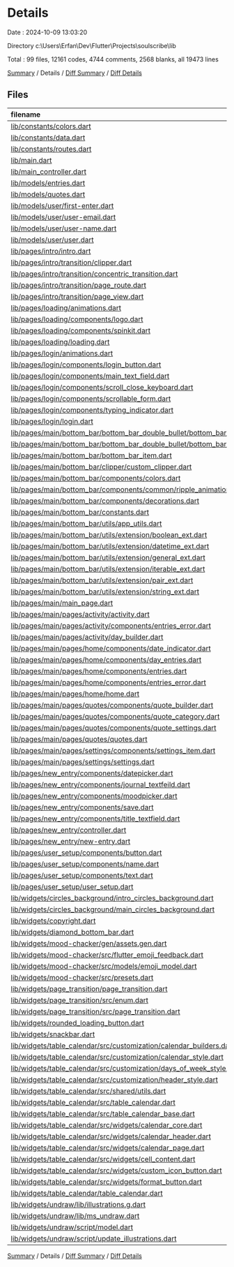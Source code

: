 # Details

Date : 2024-10-09 13:03:20

Directory c:\\Users\\Erfan\\Dev\\Flutter\\Projects\\soulscribe\\lib

Total : 99 files,  12161 codes, 4744 comments, 2568 blanks, all 19473 lines

[Summary](results.md) / Details / [Diff Summary](diff.md) / [Diff Details](diff-details.md)

## Files
| filename | language | code | comment | blank | total |
| :--- | :--- | ---: | ---: | ---: | ---: |
| [lib/constants/colors.dart](/lib/constants/colors.dart) | Dart | 4 | 1 | 2 | 7 |
| [lib/constants/data.dart](/lib/constants/data.dart) | Dart | 102 | 0 | 4 | 106 |
| [lib/constants/routes.dart](/lib/constants/routes.dart) | Dart | 4 | 0 | 1 | 5 |
| [lib/main.dart](/lib/main.dart) | Dart | 40 | 0 | 3 | 43 |
| [lib/main_controller.dart](/lib/main_controller.dart) | Dart | 27 | 0 | 4 | 31 |
| [lib/models/entries.dart](/lib/models/entries.dart) | Dart | 134 | 0 | 13 | 147 |
| [lib/models/quotes.dart](/lib/models/quotes.dart) | Dart | 45 | 0 | 8 | 53 |
| [lib/models/user/first-enter.dart](/lib/models/user/first-enter.dart) | Dart | 11 | 0 | 5 | 16 |
| [lib/models/user/user-email.dart](/lib/models/user/user-email.dart) | Dart | 37 | 1 | 7 | 45 |
| [lib/models/user/user-name.dart](/lib/models/user/user-name.dart) | Dart | 30 | 1 | 6 | 37 |
| [lib/models/user/user.dart](/lib/models/user/user.dart) | Dart | 12 | 0 | 3 | 15 |
| [lib/pages/intro/intro.dart](/lib/pages/intro/intro.dart) | Dart | 215 | 0 | 11 | 226 |
| [lib/pages/intro/transition/clipper.dart](/lib/pages/intro/transition/clipper.dart) | Dart | 61 | 1 | 13 | 75 |
| [lib/pages/intro/transition/concentric_transition.dart](/lib/pages/intro/transition/concentric_transition.dart) | Dart | 4 | 0 | 2 | 6 |
| [lib/pages/intro/transition/page_route.dart](/lib/pages/intro/transition/page_route.dart) | Dart | 75 | 14 | 18 | 107 |
| [lib/pages/intro/transition/page_view.dart](/lib/pages/intro/transition/page_view.dart) | Dart | 262 | 1 | 23 | 286 |
| [lib/pages/loading/animations.dart](/lib/pages/loading/animations.dart) | Dart | 36 | 0 | 5 | 41 |
| [lib/pages/loading/components/logo.dart](/lib/pages/loading/components/logo.dart) | Dart | 62 | 0 | 2 | 64 |
| [lib/pages/loading/components/spinkit.dart](/lib/pages/loading/components/spinkit.dart) | Dart | 23 | 0 | 2 | 25 |
| [lib/pages/loading/loading.dart](/lib/pages/loading/loading.dart) | Dart | 110 | 2 | 9 | 121 |
| [lib/pages/login/animations.dart](/lib/pages/login/animations.dart) | Dart | 34 | 0 | 4 | 38 |
| [lib/pages/login/components/login_button.dart](/lib/pages/login/components/login_button.dart) | Dart | 53 | 0 | 3 | 56 |
| [lib/pages/login/components/main_text_field.dart](/lib/pages/login/components/main_text_field.dart) | Dart | 67 | 0 | 4 | 71 |
| [lib/pages/login/components/scroll_close_keyboard.dart](/lib/pages/login/components/scroll_close_keyboard.dart) | Dart | 16 | 0 | 4 | 20 |
| [lib/pages/login/components/scrollable_form.dart](/lib/pages/login/components/scrollable_form.dart) | Dart | 24 | 0 | 5 | 29 |
| [lib/pages/login/components/typing_indicator.dart](/lib/pages/login/components/typing_indicator.dart) | Dart | 122 | 0 | 20 | 142 |
| [lib/pages/login/login.dart](/lib/pages/login/login.dart) | Dart | 190 | 1 | 12 | 203 |
| [lib/pages/main/bottom_bar/bottom_bar_double_bullet/bottom_bar_double_bullet.dart](/lib/pages/main/bottom_bar/bottom_bar_double_bullet/bottom_bar_double_bullet.dart) | Dart | 439 | 13 | 68 | 520 |
| [lib/pages/main/bottom_bar/bottom_bar_double_bullet/bottom_bar_double_bullet_icon.dart](/lib/pages/main/bottom_bar/bottom_bar_double_bullet/bottom_bar_double_bullet_icon.dart) | Dart | 146 | 1 | 16 | 163 |
| [lib/pages/main/bottom_bar/bottom_bar_item.dart](/lib/pages/main/bottom_bar/bottom_bar_item.dart) | Dart | 18 | 0 | 4 | 22 |
| [lib/pages/main/bottom_bar/clipper/custom_clipper.dart](/lib/pages/main/bottom_bar/clipper/custom_clipper.dart) | Dart | 81 | 0 | 12 | 93 |
| [lib/pages/main/bottom_bar/components/colors.dart](/lib/pages/main/bottom_bar/components/colors.dart) | Dart | 74 | 0 | 14 | 88 |
| [lib/pages/main/bottom_bar/components/common/ripple_animation_widget.dart](/lib/pages/main/bottom_bar/components/common/ripple_animation_widget.dart) | Dart | 46 | 0 | 7 | 53 |
| [lib/pages/main/bottom_bar/components/decorations.dart](/lib/pages/main/bottom_bar/components/decorations.dart) | Dart | 68 | 0 | 10 | 78 |
| [lib/pages/main/bottom_bar/constants.dart](/lib/pages/main/bottom_bar/constants.dart) | Dart | 3 | 0 | 1 | 4 |
| [lib/pages/main/bottom_bar/utils/app_utils.dart](/lib/pages/main/bottom_bar/utils/app_utils.dart) | Dart | 17 | 0 | 4 | 21 |
| [lib/pages/main/bottom_bar/utils/extension/boolean_ext.dart](/lib/pages/main/bottom_bar/utils/extension/boolean_ext.dart) | Dart | 19 | 6 | 5 | 30 |
| [lib/pages/main/bottom_bar/utils/extension/datetime_ext.dart](/lib/pages/main/bottom_bar/utils/extension/datetime_ext.dart) | Dart | 24 | 0 | 2 | 26 |
| [lib/pages/main/bottom_bar/utils/extension/general_ext.dart](/lib/pages/main/bottom_bar/utils/extension/general_ext.dart) | Dart | 19 | 5 | 6 | 30 |
| [lib/pages/main/bottom_bar/utils/extension/iterable_ext.dart](/lib/pages/main/bottom_bar/utils/extension/iterable_ext.dart) | Dart | 114 | 34 | 23 | 171 |
| [lib/pages/main/bottom_bar/utils/extension/pair_ext.dart](/lib/pages/main/bottom_bar/utils/extension/pair_ext.dart) | Dart | 10 | 1 | 5 | 16 |
| [lib/pages/main/bottom_bar/utils/extension/string_ext.dart](/lib/pages/main/bottom_bar/utils/extension/string_ext.dart) | Dart | 62 | 17 | 15 | 94 |
| [lib/pages/main/main_page.dart](/lib/pages/main/main_page.dart) | Dart | 79 | 0 | 3 | 82 |
| [lib/pages/main/pages/activity/activity.dart](/lib/pages/main/pages/activity/activity.dart) | Dart | 172 | 0 | 5 | 177 |
| [lib/pages/main/pages/activity/components/entries_error.dart](/lib/pages/main/pages/activity/components/entries_error.dart) | Dart | 49 | 0 | 6 | 55 |
| [lib/pages/main/pages/activity/day_builder.dart](/lib/pages/main/pages/activity/day_builder.dart) | Dart | 59 | 1 | 3 | 63 |
| [lib/pages/main/pages/home/components/date_indicator.dart](/lib/pages/main/pages/home/components/date_indicator.dart) | Dart | 126 | 0 | 5 | 131 |
| [lib/pages/main/pages/home/components/day_entries.dart](/lib/pages/main/pages/home/components/day_entries.dart) | Dart | 248 | 0 | 13 | 261 |
| [lib/pages/main/pages/home/components/entries.dart](/lib/pages/main/pages/home/components/entries.dart) | Dart | 54 | 0 | 4 | 58 |
| [lib/pages/main/pages/home/components/entries_error.dart](/lib/pages/main/pages/home/components/entries_error.dart) | Dart | 45 | 0 | 3 | 48 |
| [lib/pages/main/pages/home/home.dart](/lib/pages/main/pages/home/home.dart) | Dart | 51 | 0 | 3 | 54 |
| [lib/pages/main/pages/quotes/components/quote_builder.dart](/lib/pages/main/pages/quotes/components/quote_builder.dart) | Dart | 270 | 0 | 7 | 277 |
| [lib/pages/main/pages/quotes/components/quote_category.dart](/lib/pages/main/pages/quotes/components/quote_category.dart) | Dart | 8 | 0 | 3 | 11 |
| [lib/pages/main/pages/quotes/components/quote_settings.dart](/lib/pages/main/pages/quotes/components/quote_settings.dart) | Dart | 123 | 0 | 6 | 129 |
| [lib/pages/main/pages/quotes/quotes.dart](/lib/pages/main/pages/quotes/quotes.dart) | Dart | 43 | 0 | 2 | 45 |
| [lib/pages/main/pages/settings/components/settings_item.dart](/lib/pages/main/pages/settings/components/settings_item.dart) | Dart | 180 | 0 | 5 | 185 |
| [lib/pages/main/pages/settings/settings.dart](/lib/pages/main/pages/settings/settings.dart) | Dart | 178 | 0 | 6 | 184 |
| [lib/pages/new_entry/components/datepicker.dart](/lib/pages/new_entry/components/datepicker.dart) | Dart | 74 | 4 | 3 | 81 |
| [lib/pages/new_entry/components/journal_textfeild.dart](/lib/pages/new_entry/components/journal_textfeild.dart) | Dart | 104 | 0 | 4 | 108 |
| [lib/pages/new_entry/components/moodpicker.dart](/lib/pages/new_entry/components/moodpicker.dart) | Dart | 37 | 0 | 3 | 40 |
| [lib/pages/new_entry/components/save.dart](/lib/pages/new_entry/components/save.dart) | Dart | 168 | 0 | 5 | 173 |
| [lib/pages/new_entry/components/title_textfield.dart](/lib/pages/new_entry/components/title_textfield.dart) | Dart | 47 | 0 | 4 | 51 |
| [lib/pages/new_entry/controller.dart](/lib/pages/new_entry/controller.dart) | Dart | 21 | 0 | 4 | 25 |
| [lib/pages/new_entry/new-entry.dart](/lib/pages/new_entry/new-entry.dart) | Dart | 131 | 1 | 5 | 137 |
| [lib/pages/user_setup/components/button.dart](/lib/pages/user_setup/components/button.dart) | Dart | 70 | 0 | 8 | 78 |
| [lib/pages/user_setup/components/name.dart](/lib/pages/user_setup/components/name.dart) | Dart | 83 | 0 | 6 | 89 |
| [lib/pages/user_setup/components/text.dart](/lib/pages/user_setup/components/text.dart) | Dart | 82 | 0 | 6 | 88 |
| [lib/pages/user_setup/user_setup.dart](/lib/pages/user_setup/user_setup.dart) | Dart | 39 | 0 | 3 | 42 |
| [lib/widgets/circles_background/intro_circles_background.dart](/lib/widgets/circles_background/intro_circles_background.dart) | Dart | 85 | 0 | 8 | 93 |
| [lib/widgets/circles_background/main_circles_background.dart](/lib/widgets/circles_background/main_circles_background.dart) | Dart | 66 | 0 | 7 | 73 |
| [lib/widgets/copyright.dart](/lib/widgets/copyright.dart) | Dart | 51 | 1 | 3 | 55 |
| [lib/widgets/diamond_bottom_bar.dart](/lib/widgets/diamond_bottom_bar.dart) | Dart | 230 | 0 | 10 | 240 |
| [lib/widgets/mood-chacker/gen/assets.gen.dart](/lib/widgets/mood-chacker/gen/assets.gen.dart) | Dart | 118 | 8 | 12 | 138 |
| [lib/widgets/mood-chacker/src/flutter_emoji_feedback.dart](/lib/widgets/mood-chacker/src/flutter_emoji_feedback.dart) | Dart | 166 | 58 | 29 | 253 |
| [lib/widgets/mood-chacker/src/models/emoji_model.dart](/lib/widgets/mood-chacker/src/models/emoji_model.dart) | Dart | 10 | 0 | 2 | 12 |
| [lib/widgets/mood-chacker/src/presets.dart](/lib/widgets/mood-chacker/src/presets.dart) | Dart | 90 | 1 | 5 | 96 |
| [lib/widgets/page_transition/page_transition.dart](/lib/widgets/page_transition/page_transition.dart) | Dart | 3 | 0 | 2 | 5 |
| [lib/widgets/page_transition/src/enum.dart](/lib/widgets/page_transition/src/enum.dart) | Dart | 21 | 20 | 34 | 75 |
| [lib/widgets/page_transition/src/page_transition.dart](/lib/widgets/page_transition/src/page_transition.dart) | Dart | 468 | 46 | 57 | 571 |
| [lib/widgets/rounded_loading_button.dart](/lib/widgets/rounded_loading_button.dart) | Dart | 286 | 40 | 69 | 395 |
| [lib/widgets/snackbar.dart](/lib/widgets/snackbar.dart) | Dart | 46 | 0 | 2 | 48 |
| [lib/widgets/table_calendar/src/customization/calendar_builders.dart](/lib/widgets/table_calendar/src/customization/calendar_builders.dart) | Dart | 45 | 37 | 23 | 105 |
| [lib/widgets/table_calendar/src/customization/calendar_style.dart](/lib/widgets/table_calendar/src/customization/calendar_style.dart) | Dart | 130 | 81 | 50 | 261 |
| [lib/widgets/table_calendar/src/customization/days_of_week_style.dart](/lib/widgets/table_calendar/src/customization/days_of_week_style.dart) | Dart | 14 | 15 | 8 | 37 |
| [lib/widgets/table_calendar/src/customization/header_style.dart](/lib/widgets/table_calendar/src/customization/header_style.dart) | Dart | 48 | 38 | 23 | 109 |
| [lib/widgets/table_calendar/src/shared/utils.dart](/lib/widgets/table_calendar/src/shared/utils.dart) | Dart | 28 | 15 | 12 | 55 |
| [lib/widgets/table_calendar/src/table_calendar.dart](/lib/widgets/table_calendar/src/table_calendar.dart) | Dart | 565 | 92 | 124 | 781 |
| [lib/widgets/table_calendar/src/table_calendar_base.dart](/lib/widgets/table_calendar/src/table_calendar_base.dart) | Dart | 298 | 2 | 49 | 349 |
| [lib/widgets/table_calendar/src/widgets/calendar_core.dart](/lib/widgets/table_calendar/src/widgets/calendar_core.dart) | Dart | 275 | 2 | 44 | 321 |
| [lib/widgets/table_calendar/src/widgets/calendar_header.dart](/lib/widgets/table_calendar/src/widgets/calendar_header.dart) | Dart | 90 | 2 | 7 | 99 |
| [lib/widgets/table_calendar/src/widgets/calendar_page.dart](/lib/widgets/table_calendar/src/widgets/calendar_page.dart) | Dart | 85 | 2 | 10 | 97 |
| [lib/widgets/table_calendar/src/widgets/cell_content.dart](/lib/widgets/table_calendar/src/widgets/cell_content.dart) | Dart | 165 | 2 | 11 | 178 |
| [lib/widgets/table_calendar/src/widgets/custom_icon_button.dart](/lib/widgets/table_calendar/src/widgets/custom_icon_button.dart) | Dart | 39 | 2 | 6 | 47 |
| [lib/widgets/table_calendar/src/widgets/format_button.dart](/lib/widgets/table_calendar/src/widgets/format_button.dart) | Dart | 57 | 2 | 11 | 70 |
| [lib/widgets/table_calendar/table_calendar.dart](/lib/widgets/table_calendar/table_calendar.dart) | Dart | 7 | 2 | 2 | 11 |
| [lib/widgets/undraw/lib/illustrations.g.dart](/lib/widgets/undraw/lib/illustrations.g.dart) | Dart | 2,865 | 4,120 | 1,374 | 8,359 |
| [lib/widgets/undraw/lib/ms_undraw.dart](/lib/widgets/undraw/lib/ms_undraw.dart) | Dart | 89 | 44 | 21 | 154 |
| [lib/widgets/undraw/script/model.dart](/lib/widgets/undraw/script/model.dart) | Dart | 79 | 0 | 15 | 94 |
| [lib/widgets/undraw/script/update_illustrations.dart](/lib/widgets/undraw/script/update_illustrations.dart) | Dart | 161 | 7 | 28 | 196 |

[Summary](results.md) / Details / [Diff Summary](diff.md) / [Diff Details](diff-details.md)